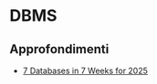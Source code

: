 # DBMS

## Approfondimenti

- [7 Databases in 7 Weeks for 2025](https://matt.blwt.io/post/7-databases-in-7-weeks-for-2025/)
